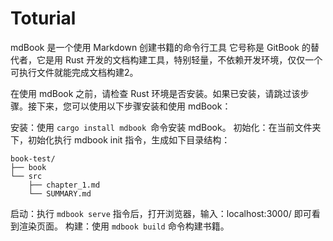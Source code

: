 # Toturial

mdBook 是一个使用 Markdown 创建书籍的命令行工具
它号称是 GitBook 的替代者，它是用 Rust 开发的文档构建工具，特别轻量，不依赖开发环境，仅仅一个可执行文件就能完成文档构建2。

在使用 mdBook 之前，请检查 Rust 环境是否安装。如果已安装，请跳过该步骤。接下来，您可以使用以下步骤安装和使用 mdBook：

安装：使用 `cargo install mdbook `命令安装 mdBook。
初始化：在当前文件夹下，初始化执行 mdbook init 指令，生成如下目录结构：
```
book-test/
├── book
└── src
    ├── chapter_1.md
    └── SUMMARY.md
```
启动：执行 `mdbook serve` 指令后，打开浏览器，输入：localhost:3000/ 即可看到渲染页面。
构建：使用 `mdbook build` 命令构建书籍。